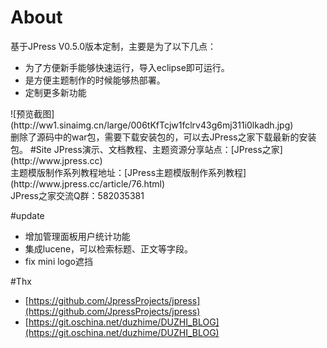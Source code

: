 # About
基于JPress V0.5.0版本定制，主要是为了以下几点：<br>
<ul>
<li>为了方便新手能够快速运行，导入eclipse即可运行。</li>
<li>是方便主题制作的时候能够热部署。</li>
<li>定制更多新功能</li>
</ul>
![预览截图](http://ww1.sinaimg.cn/large/006tKfTcjw1fclrv43g6mj311i0lkadh.jpg)
<br>
删除了源码中的war包，需要下载安装包的，可以去JPress之家下载最新的安装包。
#Site
JPress演示、文档教程、主题资源分享站点：[JPress之家](http://www.jpress.cc) <br>
主题模版制作系列教程地址：[JPress主题模版制作系列教程](http://www.jpress.cc/article/76.html) <br>
JPress之家交流Q群：582035381

#update
<ul>
<li>增加管理面板用户统计功能</li>
<li>集成lucene，可以检索标题、正文等字段。</li>
<li>fix mini logo遮挡</li>
</ul>

#Thx
* [https://github.com/JpressProjects/jpress](https://github.com/JpressProjects/jpress)
* [https://git.oschina.net/duzhime/DUZHI_BLOG](https://git.oschina.net/duzhime/DUZHI_BLOG)
